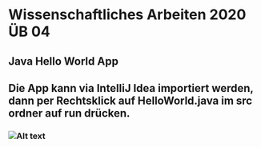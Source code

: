 # Wissenschaftliches Arbeiten 2020 ÜB 04
## Java Hello World App
## Die App kann via IntelliJ Idea importiert werden, dann per Rechtsklick auf HelloWorld.java im src ordner auf run drücken. 
### ![Alt text](./img.jpg?raw=true "Hello_World")
